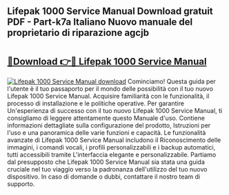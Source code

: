 ## Lifepak 1000 Service Manual Download gratuit PDF - Part-k7a Italiano Nuovo manuale del proprietario di riparazione agcjb

# <h2><a href="http://dfc9ns.blite.top/?on=Lifepak+1000+Service+Manual">🔗Download 👉🔴 Lifepak 1000 Service Manual</a></h2>

[![Lifepak 1000 Service Manual download](https://i.imgur.com/lujVjoI.png)](http://dfc9ns.blite.top/?on=Lifepak+1000+Service+Manual)
Cominciamo! Questa guida per l'utente è il tuo passaporto per il mondo delle possibilità con il tuo nuovo Lifepak 1000 Service Manual. Acquisire familiarità con le funzionalità, il processo di installazione e le politiche operative. Per garantire Un'esperienza di successo con il tuo nuovo Lifepak 1000 Service Manual, ti consigliamo di leggere attentamente questo Manuale d'uso. Contiene informazioni dettagliate sulla configurazione del prodotto, Istruzioni per l'uso e una panoramica delle varie funzioni e capacità. Le funzionalità avanzate di Lifepak 1000 Service Manual includono il Riconoscimento delle immagini, i comandi vocali, i profili personalizzabili e i backup automatici, tutti accessibili tramite L'interfaccia elegante e personalizzabile. Partiamo dal presupposto che Lifepak 1000 Service Manual sia stata una guida cruciale nel tuo viaggio verso la padronanza dell'utilizzo del tuo nuovo dispositivo. In caso di domande o dubbi, contattare il nostro team di supporto.
